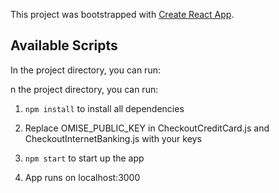 This project was bootstrapped with [Create React App](https://github.com/facebook/create-react-app).

## Available Scripts

In the project directory, you can run:

n the project directory, you can run:

1. `npm install` to install all dependencies

2. Replace OMISE_PUBLIC_KEY in CheckoutCreditCard.js and CheckoutInternetBanking.js with your keys

3. `npm start` to start up the app

4. App runs on localhost:3000


